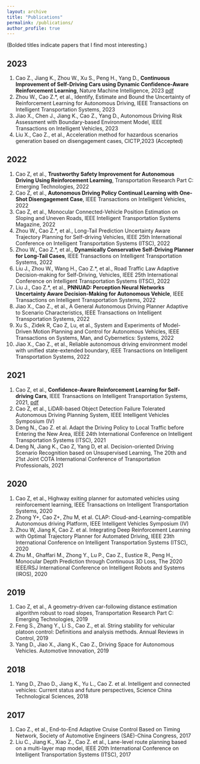 ```yaml
---
layout: archive
title: "Publications"
permalink: /publications/
author_profile: true
---
```


(Bolded titles indicate papers that I find most interesting.)

2023
------
1. Cao Z., Jiang K., Zhou W., Xu S., Peng H., Yang D., **Continuous Improvement of Self-Driving Cars using Dynamic Confidence-Aware Reinforcement Learning**, Nature Machine Intelligence, 2023 [pdf](file/DCARL.pdf)
2. Zhou W., Cao Z.*, et al., Identify, Estimate and Bound the Uncertainty of Reinforcement Learning for Autonomous Driving, IEEE Transactions on Intelligent Transportation Systems, 2023
3. Jiao X., Chen J., Jiang K., Cao Z., Yang D., Autonomous Driving Risk Assessment with Boundary-based Environment Model, IEEE Transactions on Intelligent Vehicles, 2023
4. Liu X., Cao Z., et al., Acceleration method for hazardous scenarios generation based on disengagement cases, CICTP,2023 (Accepted)


2022
------
1. Cao Z, et al., **Trustworthy Safety Improvement for Autonomous Driving Using Reinforcement Learning**, Transportation Research Part C: Emerging Technologies, 2022
2. Cao Z, et al., **Autonomous Driving Policy Continual Learning with One-Shot Disengagement Case**, IEEE Transactions on Intelligent Vehicles, 2022
3. Cao Z, et al., Monocular Connected-Vehicle Position Estimation on Sloping and Uneven Roads, IEEE Intelligent Transportation Systems Magazine, 2022
4. Zhou W., Cao Z.*, et al., Long-Tail Prediction Uncertainty Aware Trajectory Planning for Self-driving Vehicles, IEEE 25th International Conference on Intelligent Transportation Systems (ITSC), 2022
5. Zhou W., Cao Z.*, et al., **Dynamically Conservative Self-Driving Planner for Long-Tail Cases**, IEEE Transactions on Intelligent Transportation Systems, 2022 
6. Liu J., Zhou W., Wang H., Cao Z.*, et al., Road Traffic Law Adaptive Decision-making for Self-Driving, Vehicles, IEEE 25th International Conference on Intelligent Transportation Systems (ITSC), 2022
7. Liu J., Cao Z.*, et al., **PNNUAD: Perception Neural Networks Uncertainty Aware Decision-Making for Autonomous Vehicle**, IEEE Transactions on Intelligent Transportation Systems, 2022
8. Jiao X., Cao Z., et al., A General Autonomous Driving Planner Adaptive to Scenario Characteristics, IEEE Transactions on Intelligent Transportation Systems, 2022
9. Xu S., Zidek R, Cao Z, Lu, et al., System and Experiments of Model-Driven Motion Planning and Control for Autonomous Vehicles, IEEE Transactions on Systems, Man, and Cybernetics: Systems, 2022
10. Jiao X., Cao Z., et al., Reliable autonomous driving environment model with unified state-extended boundary, IEEE Transactions on Intelligent Transportation Systems, 2022 

2021
------
1. Cao Z, et al., **Confidence-Aware Reinforcement Learning for Self-driving Cars**, IEEE Transactions on Intelligent Transportation Systems, 2021, [pdf](file/CARL.pdf)
2. Cao Z, et al., LiDAR-based Object Detection Failure Tolerated Autonomous Driving Planning System, IEEE Intelligent Vehicles Symposium (IV)
3. Deng N., Cao Z. et al. Adapt the Driving Policy to Local Traffic before Entering the New Area, IEEE 24th International Conference on Intelligent Transportation Systems (ITSC), 2021
4. Deng N, Jiang K., Cao Z, Yang D, et al. Decision-oriented Driving Scenario Recognition based on Unsupervised Learning, The 20th and 21st Joint COTA International Conference of Transportation Professionals, 2021

2020
------
1. Cao Z, et al., Highway exiting planner for automated vehicles using reinforcement learning, IEEE Transactions on Intelligent Transportation Systems, 2020
2. Zhong Y+, Cao Z+, Zhu M, et al. CLAP: Cloud-and-Learning-compatible Autonomous driving Platform, IEEE Intelligent Vehicles Symposium (IV)
3. Zhou W, Jiang K, Cao Z. et al. Integrating Deep Reinforcement Learning with Optimal Trajectory Planner for Automated Driving, IEEE 23th International Conference on Intelligent Transportation Systems (ITSC), 2020
4. Zhu M., Ghaffari M., Zhong Y., Lu P., Cao Z., Eustice R., Peng H., Monocular Depth Prediction through Continuous 3D Loss, The 2020 IEEE/RSJ International Conference on Intelligent Robots and Systems (IROS), 2020

2019
------
1. Cao Z, et al., A geometry-driven car-following distance estimation algorithm robust to road slopes, Transportation Research Part C: Emerging Technologies, 2019
2. Feng S., Zhang Y., Li S., Cao Z., et al. String stability for vehicular platoon control: Definitions and analysis methods. Annual Reviews in Control, 2019
3. Yang D., Jiao X., Jiang K., Cao Z., Driving Space for Autonomous Vehicles. Automotive Innovation, 2019

2018
------
1. Yang D., Zhao D., Jiang K., Yu L., Cao Z. et al. Intelligent and connected vehicles: Current status and future perspectives, Science China Technological Sciences, 2018

2017
------
1. Cao Z., et al., End-to-End Adaptive Cruise Control Based on Timing Network, Society of Automotive Engineers (SAE)-China Congress, 2017
2. Liu C., Jiang K., Xiao Z., Cao Z. et al., Lane-level route planning based on a multi-layer map model, IEEE 20th International Conference on Intelligent Transportation Systems (ITSC), 2017
